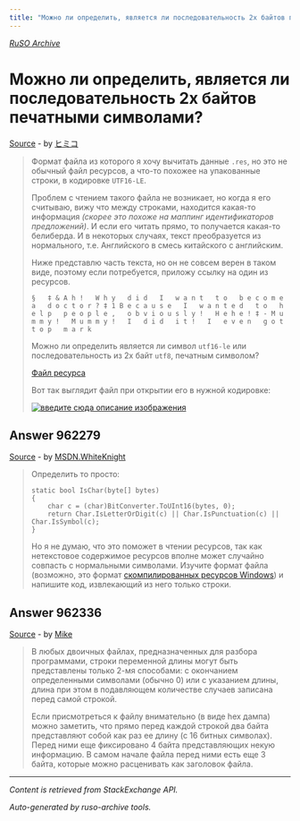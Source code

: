 ```yaml
---
title: "Можно ли определить, является ли последовательность 2х байтов печатными символами?"
---
```

<p><i><a href="https://github.com/MSDN-WhiteKnight/ruso-archive/">RuSO Archive</a></i></p>
<h1>Можно ли определить, является ли последовательность 2х байтов печатными символами?</h1>
<p><a href="https://ru.stackoverflow.com/questions/962252/%d0%9c%d0%be%d0%b6%d0%bd%d0%be-%d0%bb%d0%b8-%d0%be%d0%bf%d1%80%d0%b5%d0%b4%d0%b5%d0%bb%d0%b8%d1%82%d1%8c-%d1%8f%d0%b2%d0%bb%d1%8f%d0%b5%d1%82%d1%81%d1%8f-%d0%bb%d0%b8-%d0%bf%d0%be%d1%81%d0%bb%d0%b5%d0%b4%d0%be%d0%b2%d0%b0%d1%82%d0%b5%d0%bb%d1%8c%d0%bd%d0%be%d1%81%d1%82%d1%8c-2%d1%85-%d0%b1%d0%b0%d0%b9%d1%82%d0%be%d0%b2-%d0%bf%d0%b5%d1%87%d0%b0%d1%82%d0%bd%d1%8b%d0%bc%d0%b8-%d1%81%d0%b8%d0%bc%d0%b2%d0%be%d0%bb%d0%b0%d0%bc">Source</a> - by <a href="https://ru.stackoverflow.com/users/206435/%e3%83%92%e3%83%9f%e3%82%b3">ヒミコ</a></p>
<blockquote>
<p>Формат файла из которого я хочу вычитать данные <code>.res</code>, но это не обычный файл ресурсов, а что-то похожее на упакованные строки, в кодировке <code>UTF16-LE</code>.</p>

<p>Проблем с чтением такого файла не возникает, но когда я его считываю, вижу что между строками, находится какая-то информация <em>(скорее это похоже на маппинг идентификаторов предложений)</em>. И если его читать прямо, то  получается какая-то белиберда. И в некоторых случаях, текст преобразуется из нормального, т.е. Английского в смесь китайского с английским.</p>

<p>Ниже представлю часть текста, но он не совсем верен в таком виде, поэтому если потребуется, приложу ссылку на один из ресурсов.</p>

<pre><code>§   ‡ &amp; A h !   W h y   d i d   I   w a n t   t o   b e c o m e   a   d o c t o r ? ‡ 1 B e c a u s e   I   w a n t e d   t o   h e l p   p e o p l e ,   o b v i o u s l y !   H e h e ! ‡ - M u m m y !   M u m m y !   I   d i d   i t !   I   e v e n   g o t   t o p   m a r k
</code></pre>

<p>Можно ли определить является ли символ <code>utf16-le</code> или последовательность из 2х байт <code>utf8</code>, печатным символом?</p>

<p><a href="https://mega.nz/#!BcxEjIQZ!0ljL28oR2evklh7HdZMljR5cx9StJeb7Om9rVAcGvn4" rel="nofollow noreferrer">Файл ресурса</a></p>

<p>Вот так выглядит файл при открытии его в нужной кодировке:</p>

<p><a href="https://i.stack.imgur.com/xg0CF.png" rel="nofollow noreferrer"><img src="https://i.stack.imgur.com/xg0CF.png" alt="введите сюда описание изображения"></a></p>

</blockquote>
<h2>Answer 962279</h2>
<p><a href="https://ru.stackoverflow.com/a/962279/">Source</a> - by <a href="https://ru.stackoverflow.com/users/240512/msdn-whiteknight">MSDN.WhiteKnight</a></p>
<blockquote>
<p>Определить то просто:</p>

<pre><code>static bool IsChar(byte[] bytes)
{
    char c = (char)BitConverter.ToUInt16(bytes, 0);
    return Char.IsLetterOrDigit(c) || Char.IsPunctuation(c) || Char.IsSymbol(c);
}
</code></pre>

<p>Но я не думаю, что это поможет в чтении ресурсов, так как нетекстовое содержимое ресурсов вполне может случайно совпасть с нормальными символами. Изучите формат файла (возможно, это формат <a href="https://docs.microsoft.com/en-us/windows/desktop/menurc/resource-file-formats" rel="nofollow noreferrer">скомпилированных ресурсов Windows</a>) и напишите код, извлекающий из него только строки. </p>

</blockquote>
<h2>Answer 962336</h2>
<p><a href="https://ru.stackoverflow.com/a/962336/">Source</a> - by <a href="https://ru.stackoverflow.com/users/194569/mike">Mike</a></p>
<blockquote>
<p>В любых двоичных файлах, предназначенных для разбора программами, строки переменной длины могут быть представлены только 2-мя способами: с окончанием определенными символами (обычно 0) или с указанием длины, длина при этом в подавляющем количестве случаев записана перед самой строкой.</p>

<p>Если присмотреться к файлу внимательно (в виде hex дампа) можно заметить, что прямо перед каждой строкой два байта представляют собой как раз ее длину (с 16 битных символах). Перед ними еще фиксировано 4 байта представляющих некую информацию. В самом начале файла перед ними есть еще 3 байта, которые можно расценивать как заголовок файла.</p>

</blockquote>
<hr/>
<p><i>Content is retrieved from StackExchange API. </i></p>
<p><i>Auto-generated by ruso-archive tools. </i></p>
